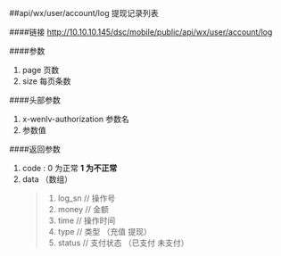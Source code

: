 ##api/wx/user/account/log   提现记录列表


####链接
    http://10.10.10.145/dsc/mobile/public/api/wx/user/account/log

####参数
1. page  页数
2. size  每页条数


####头部参数
1. x-wenlv-authorization     参数名
2.    参数值


####返回参数
1. code : 0 为正常   **1 为不正常**
2. data  （数组）
    > 1. log_sn    // 操作号
    > 2. money     // 金额
    > 3. time      // 操作时间
    > 4. type      // 类型   （充值  提现）
    > 5. status    // 支付状态 （已支付   未支付）